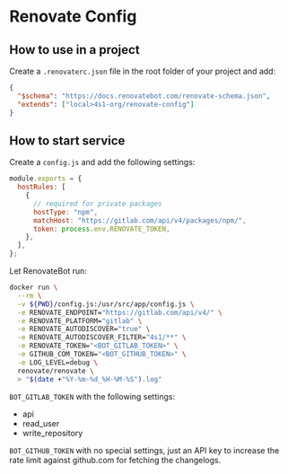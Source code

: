 # Renovate Config

## How to use in a project

Create a `.renovaterc.json` file in the root folder of your project and add:

```json
{
  "$schema": "https://docs.renovatebot.com/renovate-schema.json",
  "extends": ["local>4s1-org/renovate-config"]
}
```

## How to start service

Create a `config.js` and add the following settings:

```js
module.exports = {
  hostRules: [
    {
      // required for private packages
      hostType: "npm",
      matchHost: "https://gitlab.com/api/v4/packages/npm/",
      token: process.env.RENOVATE_TOKEN,
    },
  ],
};
```

Let RenovateBot run:

```bash
docker run \
  --rm \
  -v ${PWD}/config.js:/usr/src/app/config.js \
  -e RENOVATE_ENDPOINT="https://gitlab.com/api/v4/" \
  -e RENOVATE_PLATFORM="gitlab" \
  -e RENOVATE_AUTODISCOVER="true" \
  -e RENOVATE_AUTODISCOVER_FILTER="4s1/**" \
  -e RENOVATE_TOKEN="<BOT_GITLAB_TOKEN>" \
  -e GITHUB_COM_TOKEN="<BOT_GITHUB_TOKEN>" \
  -e LOG_LEVEL=debug \
  renovate/renovate \
  > "$(date +"%Y-%m-%d_%H-%M-%S").log"
```

`BOT_GITLAB_TOKEN` with the following settings:

- api
- read_user
- write_repository

`BOT_GITHUB_TOKEN` with no special settings, just an API key to increase the rate limit against github.com for fetching the changelogs.
